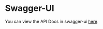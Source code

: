 # Swagger-UI

You can view the API Docs in swagger-ui [here](http://petstore.swagger.io/?url=https://raw.githubusercontent.com/PSilling//rh-massages//dropwizard-api//docs//swagger.json).